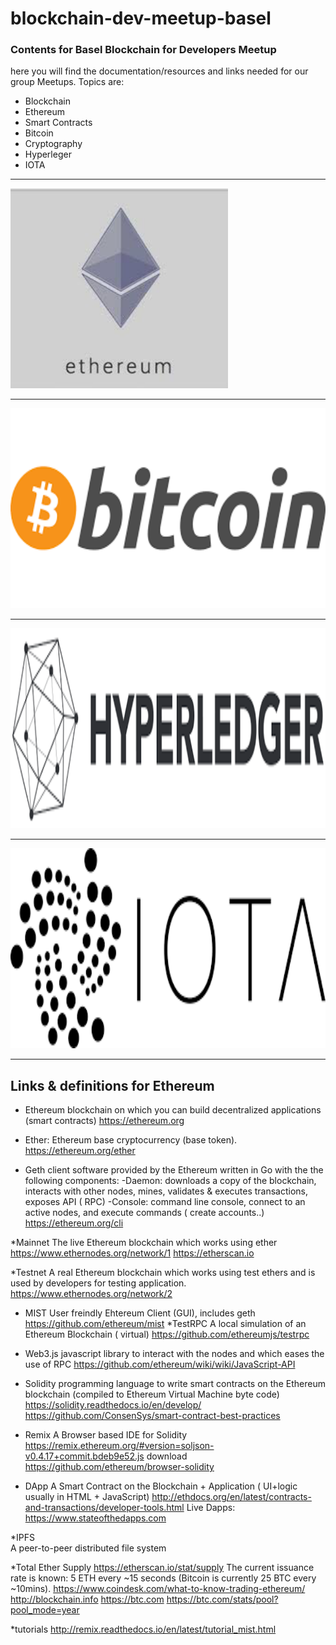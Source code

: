 # blockchain-dev-meetup-basel
### Contents for Basel Blockchain for Developers Meetup

here you will find the documentation/resources and links needed for our group Meetups.
Topics are:
* Blockchain
* Ethereum
* Smart Contracts
* Bitcoin
* Cryptography
* Hyperleger
* IOTA

----
<img src="images/ethereum.png" style="height:320px">

----

<img src="images/bitcoin.png" style="height:320px">

----
<img src="images/hyperledger.png" style="height:320px">

----
<img src="images/iota.png" style="height:320px">

----

## Links & definitions for Ethereum
* Ethereum 
blockchain on which you can build decentralized applications (smart contracts)
https://ethereum.org

* Ether:
Ethereum base cryptocurrency (base token).
https://ethereum.org/ether

* Geth
client software provided by the Ethereum written in Go with the the following components:
-Daemon: downloads a copy of the blockchain, interacts with other nodes, mines,  validates & executes transactions,
 exposes API ( RPC) 
-Console: command line console, connect to an active nodes, and execute commands ( create accounts..)
https://ethereum.org/cli

*Mainnet 
The live Ethereum blockchain which works using ether
https://www.ethernodes.org/network/1
https://etherscan.io

*Testnet
A real Ethereum blockchain which works using test ethers and is used by developers for testing application. 
https://www.ethernodes.org/network/2

* MIST
User freindly Ehtereum Client (GUI), includes geth
https://github.com/ethereum/mist
*TestRPC 
A local simulation of an Ethereum Blockchain ( virtual)
https://github.com/ethereumjs/testrpc

* Web3.js
javascript library to interact with the nodes and which eases the use of RPC 
https://github.com/ethereum/wiki/wiki/JavaScript-API

* Solidity
programming language to write smart contracts on the Ethereum blockchain (compiled to Ethereum Virtual Machine byte code)
https://solidity.readthedocs.io/en/develop/
https://github.com/ConsenSys/smart-contract-best-practices

* Remix
 A Browser based IDE for Solidity
 https://remix.ethereum.org/#version=soljson-v0.4.17+commit.bdeb9e52.js
 download https://github.com/ethereum/browser-solidity
 
* DApp
 A Smart Contract on the Blockchain + Application ( UI+logic usually in HTML + JavaScript)
 http://ethdocs.org/en/latest/contracts-and-transactions/developer-tools.html
 Live Dapps:
 https://www.stateofthedapps.com
 
 *IPFS  
 A peer-to-peer distributed file system 
 
 *Total Ether Supply
 https://etherscan.io/stat/supply
 The current issuance rate is known: 5 ETH every ~15 seconds (Bitcoin is currently 25 BTC every ~10mins).
 https://www.coindesk.com/what-to-know-trading-ethereum/
 http://blockchain.info
 https://btc.com
 https://btc.com/stats/pool?pool_mode=year
 
 *tutorials
 http://remix.readthedocs.io/en/latest/tutorial_mist.html
 